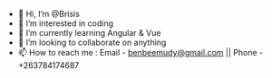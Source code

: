 - 👋 Hi, I’m @Brisis
- 👀 I’m interested in coding
- 🌱 I’m currently learning Angular & Vue
- 💞️ I’m looking to collaborate on anything
- 📫 How to reach me : Email - benbeemudy@gmail.com || Phone - +263784174687

<!---
Brisis/Brisis is a ✨ special ✨ repository because its `README.md` (this file) appears on your GitHub profile.
You can click the Preview link to take a look at your changes.
--->
